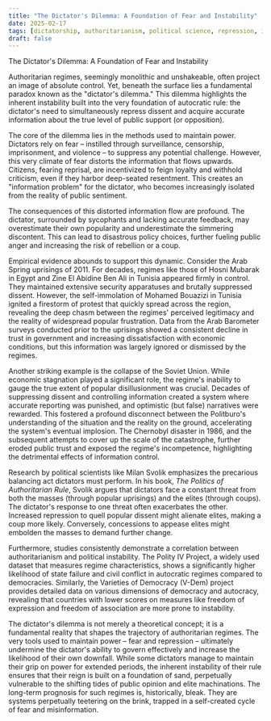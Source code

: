 ```yaml
---
title: "The Dictator's Dilemma: A Foundation of Fear and Instability"
date: 2025-02-17
tags: [dictatorship, authoritarianism, political science, repression, instability, power]
draft: false
---
```

The Dictator's Dilemma: A Foundation of Fear and Instability

Authoritarian regimes, seemingly monolithic and unshakeable, often project an image of absolute control. Yet, beneath the surface lies a fundamental paradox known as the "dictator's dilemma." This dilemma highlights the inherent instability built into the very foundation of autocratic rule: the dictator's need to simultaneously repress dissent and acquire accurate information about the true level of public support (or opposition).

The core of the dilemma lies in the methods used to maintain power. Dictators rely on fear – instilled through surveillance, censorship, imprisonment, and violence – to suppress any potential challenge. However, this very climate of fear distorts the information that flows upwards. Citizens, fearing reprisal, are incentivized to feign loyalty and withhold criticism, even if they harbor deep-seated resentment. This creates an "information problem" for the dictator, who becomes increasingly isolated from the reality of public sentiment.

The consequences of this distorted information flow are profound. The dictator, surrounded by sycophants and lacking accurate feedback, may overestimate their own popularity and underestimate the simmering discontent. This can lead to disastrous policy choices, further fueling public anger and increasing the risk of rebellion or a coup.

Empirical evidence abounds to support this dynamic. Consider the Arab Spring uprisings of 2011. For decades, regimes like those of Hosni Mubarak in Egypt and Zine El Abidine Ben Ali in Tunisia appeared firmly in control. They maintained extensive security apparatuses and brutally suppressed dissent. However, the self-immolation of Mohamed Bouazizi in Tunisia ignited a firestorm of protest that quickly spread across the region, revealing the deep chasm between the regimes' perceived legitimacy and the reality of widespread popular frustration. Data from the Arab Barometer surveys conducted prior to the uprisings showed a consistent decline in trust in government and increasing dissatisfaction with economic conditions, but this information was largely ignored or dismissed by the regimes.

Another striking example is the collapse of the Soviet Union. While economic stagnation played a significant role, the regime's inability to gauge the true extent of popular disillusionment was crucial. Decades of suppressing dissent and controlling information created a system where accurate reporting was punished, and optimistic (but false) narratives were rewarded. This fostered a profound disconnect between the Politburo's understanding of the situation and the reality on the ground, accelerating the system's eventual implosion. The Chernobyl disaster in 1986, and the subsequent attempts to cover up the scale of the catastrophe, further eroded public trust and exposed the regime's incompetence, highlighting the detrimental effects of information control.

Research by political scientists like Milan Svolik emphasizes the precarious balancing act dictators must perform. In his book, *The Politics of Authoritarian Rule*, Svolik argues that dictators face a constant threat from both the masses (through popular uprisings) and the elites (through coups). The dictator's response to one threat often exacerbates the other. Increased repression to quell popular dissent might alienate elites, making a coup more likely. Conversely, concessions to appease elites might embolden the masses to demand further change.

Furthermore, studies consistently demonstrate a correlation between authoritarianism and political instability. The Polity IV Project, a widely used dataset that measures regime characteristics, shows a significantly higher likelihood of state failure and civil conflict in autocratic regimes compared to democracies. Similarly, the Varieties of Democracy (V-Dem) project provides detailed data on various dimensions of democracy and autocracy, revealing that countries with lower scores on measures like freedom of expression and freedom of association are more prone to instability.

The dictator's dilemma is not merely a theoretical concept; it is a fundamental reality that shapes the trajectory of authoritarian regimes. The very tools used to maintain power – fear and repression – ultimately undermine the dictator's ability to govern effectively and increase the likelihood of their own downfall. While some dictators manage to maintain their grip on power for extended periods, the inherent instability of their rule ensures that their reign is built on a foundation of sand, perpetually vulnerable to the shifting tides of public opinion and elite machinations. The long-term prognosis for such regimes is, historically, bleak. They are systems perpetually teetering on the brink, trapped in a self-created cycle of fear and misinformation.
